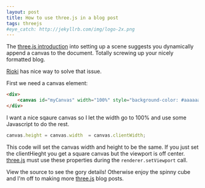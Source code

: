 ```yaml
---
layout: post
title: How to use three.js in a blog post
tags: threejs
#eye_catch: http://jekyllrb.com/img/logo-2x.png
---
```


The [three.js introduction](http://threejs.org/docs/#Manual/Introduction/Creating_a_scene) into setting up a scene suggests you dynamically 
append a canvas to the document. Totally screwing up your nicely formatted blog.

[Rioki](http://www.rioki.org/2015/04/19/threejs-resize-and-canvas.html) has nice way to solve that issue.

First we need a canvas element:

```html
<div>
    <canvas id="myCanvas" width="100%" style="background-color: #aaaaaa"></canvas>
</div>
```

I want a nice sqaure canvas so I let the width go to 100% and use some Javascript to do the rest.

```javascript
canvas.height = canvas.width  = canvas.clientWidth;
```

This code will set the canvas width and height to be the same. If you just set the clientHieght you get a square canvas but the 
viewport is off center. [three.js](http://three.org) must use these properties during the ```renderer.setViewport``` call.

View the source to see the gory details! Otherwise enjoy the spinny cube and I'm off to making more [three.js](http://three.org) blog posts.

<div>
    <canvas id="myCanvas" width="100%" style="background-color: #aaaaaa"></canvas>
</div>

<script src="{{ '/js/three.min.js'' | prepend: site.assetsurl }}"></script>
<script>
    var canvas = document.getElementById( "myCanvas" );
    var scene = new THREE.Scene();
    var camera = new THREE.PerspectiveCamera( 25, window.innerWidth / window.innerHeight, 0.1, 1000 );
    
    var renderer = new THREE.WebGLRenderer( {canvas: canvas} );
    canvas.height = canvas.width  = canvas.clientWidth; // Set the canvas size so that the viewport renders correctly.
    renderer.setViewport(0, 0, canvas.clientWidth, canvas.clientWidth);
    
    var geometry = new THREE.BoxGeometry( 1, 1, 1 );
    var material = new THREE.MeshBasicMaterial( { color: 0x00ff00 } );
    var cube = new THREE.Mesh( geometry, material );
    scene.add( cube );
    
    camera.position.z = 5;
    
    function render() {
        requestAnimationFrame( render );
        
        cube.rotation.x += 0.1;
        cube.rotation.y += 0.1;
        
        renderer.render( scene, camera );
    }
    render();
    
</script>